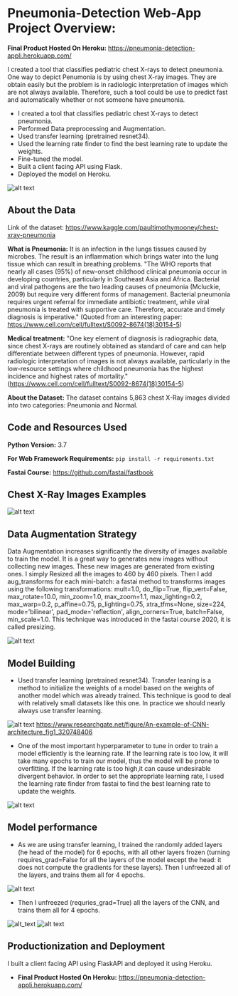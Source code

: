 # Pneumonia-Detection Web-App Project Overview:

**Final Product Hosted On Heroku:** https://pneumonia-detection-appli.herokuapp.com/

I created a tool that classifies pediatric chest X-rays to detect pneumonia. One way to depict Penumonia is by using chest X-ray images. They are obtain easily but the problem is in radiologic interpretation of images which are not always available. Therefore, such a tool could be use to predict fast and automatically whether or not someone have pneumonia. 

*   I created a tool that classifies pediatric chest X-rays to detect pneumonia.
*   Performed Data preprocessing and Augmentation.
*   Used transfer learning (pretrained resnet34). 
*   Used the learning rate finder to find the best learning rate to update the weights. 
*   Fine-tuned the model.
*   Built a client facing API using Flask.
*   Deployed the model on Heroku.


![alt text](https://github.com/gaetanlop/Pneumonia-Detection/blob/master/results%20unfreeze%20pneu.PNG)

## About the Data
Link of the dataset: https://www.kaggle.com/paultimothymooney/chest-xray-pneumonia

**What is Pneumonia:** It is an infection in the lungs tissues caused by microbes. The result is an inflammation which brings water into the lung tissue which can result in breathing problems. "The WHO reports that nearly all cases (95%) of new-onset childhood clinical pneumonia occur in developing countries, particularly in Southeast Asia and Africa. Bacterial and viral pathogens are the two leading causes of pneumonia (Mcluckie, 2009) but require very different forms of management. Bacterial pneumonia requires urgent referral for immediate antibiotic treatment, while viral pneumonia is treated with supportive care. Therefore, accurate and timely diagnosis is imperative." (Quoted from an interesting paper: https://www.cell.com/cell/fulltext/S0092-8674(18)30154-5)

**Medical treatment:** "One key element of diagnosis is radiographic data, since chest X-rays are routinely obtained as standard of care and can help differentiate between different types of pneumonia. However, rapid radiologic interpretation of images is not always available, particularly in the low-resource settings where childhood pneumonia has the highest incidence and highest rates of mortality."(https://www.cell.com/cell/fulltext/S0092-8674(18)30154-5)

**About the Dataset:** The dataset contains 5,863 chest X-Ray images divided into two categories: Pneumonia and Normal.

## Code and Resources Used

**Python Version:** 3.7

**For Web Framework Requirements:** ```pip install -r requirements.txt```

**Fastai Course:** https://github.com/fastai/fastbook


## Chest X-Ray Images Examples

![alt text](https://github.com/gaetanlop/Pneumonia-Detection/blob/master/pneumonia%20data.PNG)


## Data Augmentation Strategy
Data Augmentation increases significantly the diversity of images available to train the model. It is a great way to generates new images without collecting new images. These new images are generated from existing ones.
I simply Resized all the images to 460 by 460 pixels. Then I add aug_transforms for each mini-batch: a fastai method to transforms images using the following transformations: mult=1.0, do_flip=True, flip_vert=False, max_rotate=10.0, min_zoom=1.0, max_zoom=1.1, max_lighting=0.2, max_warp=0.2, p_affine=0.75, p_lighting=0.75, xtra_tfms=None, size=224, mode='bilinear', pad_mode='reflection', align_corners=True, batch=False, min_scale=1.0. This technique was introduced in the fastai course 2020, it is called presizing.

![alt text](https://github.com/gaetanlop/Pneumonia-Detection/blob/master/data%20aug%20pneumonia.PNG)

## Model Building
* Used transfer learning (pretrained resnet34). Transfer leaning is a method to initialize the weights of a model based on the weights of another model which was already trained. This technique is good to deal with relatively small datasets like this one. In practice we should nearly always use transfer learning.

![alt text](https://github.com/gaetanlop/Pneumonia-Detection/blob/master/An-example-of-CNN-architecture.png)
https://www.researchgate.net/figure/An-example-of-CNN-architecture_fig1_320748406

* One of the most important hyperparameter to tune in order to train a model efficiently is the learning rate. If the learning rate is too low, it will take many epochs to train our model, thus the model will be prone to overfitting. If the learning rate is too high,it can cause undesirable divergent behavior. In order to set the appropriate learning rate, I used the learning rate finder from fastai to find the best learning rate to update the weights. 

![alt text](https://github.com/gaetanlop/Pneumonia-Detection/blob/master/lr%20finder%20pneu.PNG)

## Model performance
* As we are using transfer learning, I trained the randomly added layers (he head of the model) for 6 epochs, with all other layers frozen (turning requires_grad=False for all the layers of the model except the head: it does not compute the gradients for these layers). Then I unfreezed all of the layers, and trains them all for 4 epochs.

![alt text](https://github.com/gaetanlop/Pneumonia-Detection/blob/master/results%20pneu.PNG)

* Then I unfreezed (requries_grad=True) all the layers of the CNN, and trains them all for 4 epochs.

![alt_text](https://github.com/gaetanlop/Pneumonia-Detection/blob/master/results%20unfreeze%20pneu.PNG)
![alt text](https://github.com/gaetanlop/Pneumonia-Detection/blob/master/conf%20matrix%20pneu.PNG)

## Productionization and Deployment
I built a client facing API using FlaskAPI and deployed it using Heroku.
* **Final Product Hosted On Heroku:** https://pneumonia-detection-appli.herokuapp.com/
